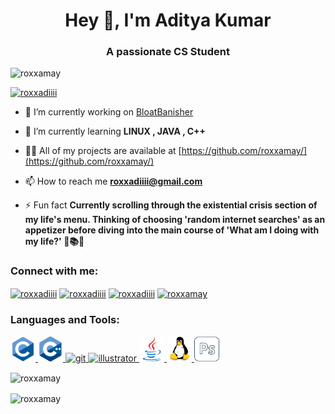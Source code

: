 <h1 align="center">Hey 👋, I'm Aditya Kumar</h1>
<h3 align="center">A passionate CS Student</h3>

<p align="left"> <img src="https://komarev.com/ghpvc/?username=roxxamay&label=Profile%20views&color=0e75b6&style=flat" alt="roxxamay" /> </p>

<p align="left"> <a href="https://twitter.com/roxxadiiii" target="blank"><img src="https://img.shields.io/twitter/follow/roxxadiiii?logo=twitter&style=for-the-badge" alt="roxxadiiii" /></a> </p>

- 🔭 I’m currently working on [BloatBanisher](https://github.com/roxxamay/BloatBanisher)

- 🌱 I’m currently learning **LINUX , JAVA , C++**

- 👨‍💻 All of my projects are available at [https://github.com/roxxamay/](https://github.com/roxxamay/)

- 📫 How to reach me **roxxadiiii@gmail.com**

- ⚡ Fun fact **Currently scrolling through the existential crisis section of my life's menu. Thinking of choosing 'random internet searches' as an appetizer before diving into the main course of 'What am I doing with my life?' 🤔📚✨**

<h3 align="left">Connect with me:</h3>
<p align="left">
<a href="https://twitter.com/roxxadiiii" target="blank"><img align="center" src="https://raw.githubusercontent.com/rahuldkjain/github-profile-readme-generator/master/src/images/icons/Social/twitter.svg" alt="roxxadiiii" height="30" width="40" /></a>
<a href="https://linkedin.com/in/roxxadiiii" target="blank"><img align="center" src="https://raw.githubusercontent.com/rahuldkjain/github-profile-readme-generator/master/src/images/icons/Social/linked-in-alt.svg" alt="roxxadiiii" height="30" width="40" /></a>
<a href="https://instagram.com/roxxadiiii" target="blank"><img align="center" src="https://raw.githubusercontent.com/rahuldkjain/github-profile-readme-generator/master/src/images/icons/Social/instagram.svg" alt="roxxadiiii" height="30" width="40" /></a>
<a href="https://www.leetcode.com/roxxamay" target="blank"><img align="center" src="https://raw.githubusercontent.com/rahuldkjain/github-profile-readme-generator/master/src/images/icons/Social/leet-code.svg" alt="roxxamay" height="30" width="40" /></a>
</p>

<h3 align="left">Languages and Tools:</h3>
<p align="left"> <a href="https://www.cprogramming.com/" target="_blank" rel="noreferrer"> <img src="https://raw.githubusercontent.com/devicons/devicon/master/icons/c/c-original.svg" alt="c" width="40" height="40"/> </a> <a href="https://www.w3schools.com/cpp/" target="_blank" rel="noreferrer"> <img src="https://raw.githubusercontent.com/devicons/devicon/master/icons/cplusplus/cplusplus-original.svg" alt="cplusplus" width="40" height="40"/> </a> <a href="https://git-scm.com/" target="_blank" rel="noreferrer"> <img src="https://www.vectorlogo.zone/logos/git-scm/git-scm-icon.svg" alt="git" width="40" height="40"/> </a> <a href="https://www.adobe.com/in/products/illustrator.html" target="_blank" rel="noreferrer"> <img src="https://www.vectorlogo.zone/logos/adobe_illustrator/adobe_illustrator-icon.svg" alt="illustrator" width="40" height="40"/> </a> <a href="https://www.java.com" target="_blank" rel="noreferrer"> <img src="https://raw.githubusercontent.com/devicons/devicon/master/icons/java/java-original.svg" alt="java" width="40" height="40"/> </a> <a href="https://www.linux.org/" target="_blank" rel="noreferrer"> <img src="https://raw.githubusercontent.com/devicons/devicon/master/icons/linux/linux-original.svg" alt="linux" width="40" height="40"/> </a> <a href="https://www.photoshop.com/en" target="_blank" rel="noreferrer"> <img src="https://raw.githubusercontent.com/devicons/devicon/master/icons/photoshop/photoshop-line.svg" alt="photoshop" width="40" height="40"/> </a> </p>

<p><img align="center" src="https://github-readme-stats.vercel.app/api/top-langs?username=roxxamay&show_icons=true&locale=en&layout=compact" alt="roxxamay" /></p>

<p><img align="center" src="https://github-readme-streak-stats.herokuapp.com/?user=roxxamay&" alt="roxxamay" /></p>
